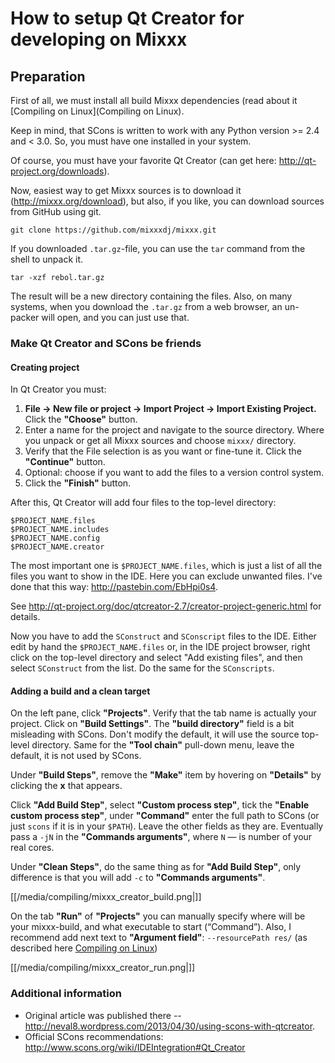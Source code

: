 # How to setup Qt Creator for developing on Mixxx

## Preparation

First of all, we must install all build Mixxx dependencies (read about
it [Compiling on Linux](Compiling on Linux).

Keep in mind, that SCons is written to work with any Python version \>=
2.4 and \< 3.0. So, you must have one installed in your system.

Of course, you must have your favorite Qt Creator (can get here:
<http://qt-project.org/downloads>).

Now, easiest way to get Mixxx sources is to download it
(<http://mixxx.org/download>), but also, if you like, you can download
sources from GitHub using git.

`git clone https://github.com/mixxxdj/mixxx.git`

If you downloaded `.tar.gz`-file, you can use the `tar` command from the
shell to unpack it.

`tar -xzf rebol.tar.gz`

The result will be a new directory containing the files. Also, on many
systems, when you download the `.tar.gz` from a web browser, an
un-packer will open, and you can just use that.

### Make Qt Creator and SCons be friends

#### Creating project

In Qt Creator you must:

1.  **File -\> New file or project -\> Import Project -\> Import
    Existing Project.** Click the **"Choose"** button.
2.  Enter a name for the project and navigate to the source directory.
    Where you unpack or get all Mixxx sources and choose `mixxx/`
    directory. 
3.  Verify that the File selection is as you want or fine-tune it. Click
    the **"Continue"** button. 
4.  Optional: choose if you want to add the files to a version control
    system. 
5.  Click the **"Finish"** button.

After this, Qt Creator will add four files to the top-level directory:

    $PROJECT_NAME.files
    $PROJECT_NAME.includes
    $PROJECT_NAME.config
    $PROJECT_NAME.creator

The most important one is `$PROJECT_NAME.files`, which is just a list of
all the files you want to show in the IDE. Here you can exclude unwanted
files. I've done that this way: <http://pastebin.com/EbHpi0s4>.

See
<http://qt-project.org/doc/qtcreator-2.7/creator-project-generic.html>
for details.

Now you have to add the `SConstruct` and `SConscript` files to the IDE.
Either edit by hand the `$PROJECT_NAME.files` or, in the IDE project
browser, right click on the top-level directory and select "Add existing
files", and then select `SConstruct` from the list. Do the same for the
`SConscripts`.

#### Adding a build and a clean target

On the left pane, click **"Projects"**. Verify that the tab name is
actually your project. Click on **"Build Settings"**. The **"build
directory"** field is a bit misleading with SCons. Don't modify the
default, it will use the source top-level directory. Same for the
**"Tool chain"** pull-down menu, leave the default, it is not used by
SCons.

Under **"Build Steps"**, remove the **"Make"** item by hovering on
**"Details"** by clicking the **x** that appears.

Click **"Add Build Step"**, select **"Custom process step"**, tick the
**"Enable custom process step"**, under **"Command"** enter the full
path to SCons (or just `scons` if it is in your `$PATH`). Leave the
other fields as they are. Eventually pass a `-jN` in the **"Commands
arguments"**, where `N` — is number of your real cores.

Under **"Clean Steps"**, do the same thing as for **"Add Build Step"**,
only difference is that you will add `-c` to **"Commands arguments"**.

[[/media/compiling/mixxx_creator_build.png|]]

On the tab **"Run"** of **"Projects"** you can manually specify where
will be your mixxx-build, and what executable to start (“Command”).
Also, I recommend add next text to **"Argument field"**: `--resourcePath
res/` (as described here [Compiling on Linux](compiling_on_linux))

[[/media/compiling/mixxx_creator_run.png|]]

### Additional information

  - Original article was published there --
    <http://neval8.wordpress.com/2013/04/30/using-scons-with-qtcreator>.
  - Official SCons recommendations:
    <http://www.scons.org/wiki/IDEIntegration#Qt_Creator>
